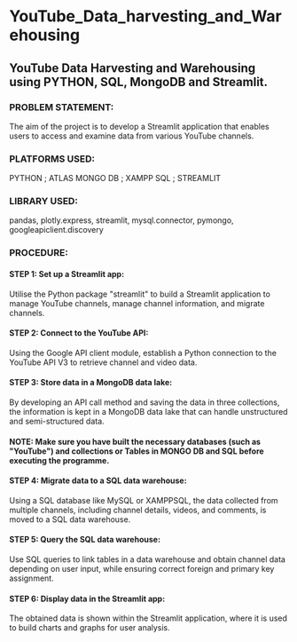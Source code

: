 #          __YouTube_Data_harvesting_and_Warehousing__
## __YouTube Data Harvesting and Warehousing using PYTHON, SQL, MongoDB and Streamlit.__

### PROBLEM STATEMENT:
The aim of the project is to develop a Streamlit application that enables users to access and examine data from various YouTube channels.

### PLATFORMS USED:
PYTHON ; ATLAS MONGO DB ; XAMPP SQL ; STREAMLIT

### LIBRARY USED:
pandas, plotly.express, streamlit, mysql.connector, pymongo, googleapiclient.discovery

### PROCEDURE:
#### __STEP 1:__ Set up a Streamlit app:
Utilise the Python package "streamlit" to build a Streamlit application to manage YouTube channels, manage channel information, and migrate channels.
#### __STEP 2:__ Connect to the YouTube API:
Using the Google API client module, establish a Python connection to the YouTube API V3 to retrieve channel and video data.
#### __STEP 3:__ Store data in a MongoDB data lake:
By developing an API call method and saving the data in three collections, the information is kept in a MongoDB data lake that can handle unstructured and semi-structured data.
#### __NOTE:__ Make sure you have built the necessary databases (such as "YouTube") and collections or Tables in MONGO DB and SQL before executing the programme.
#### __STEP 4:__ Migrate data to a SQL data warehouse:
Using a SQL database like MySQL or XAMPPSQL, the data collected from multiple channels, including channel details, videos, and comments, is moved to a SQL data warehouse.
#### __STEP 5:__ Query the SQL data warehouse:
Use SQL queries to link tables in a data warehouse and obtain channel data depending on user input, while ensuring correct foreign and primary key assignment.
#### __STEP 6:__ Display data in the Streamlit app:
The obtained data is shown within the Streamlit application, where it is used to build charts and graphs for user analysis.

